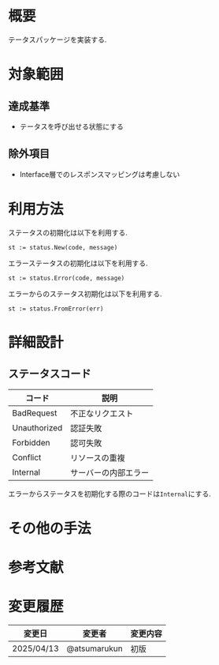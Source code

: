 # 概要

テータスパッケージを実装する.

# 対象範囲

## 達成基準

- テータスを呼び出せる状態にする

## 除外項目

- Interface層でのレスポンスマッピングは考慮しない

# 利用方法

ステータスの初期化は以下を利用する.

```golang
st := status.New(code, message)
```

エラーステータスの初期化は以下を利用する.

```golang
st := status.Error(code, message)
```

エラーからのステータス初期化は以下を利用する.

```golang
st := status.FromError(err)
```

# 詳細設計

## ステータスコード

| コード | 説明 |
| --- | --- |
| BadRequest | 不正なリクエスト |
| Unauthorized | 認証失敗 |
| Forbidden | 認可失敗 |
| Conflict | リソースの重複 |
| Internal | サーバーの内部エラー |

エラーからステータスを初期化する際のコードは`Internal`にする.

# その他の手法

# 参考文献

# 変更履歴

| 変更日 | 変更者 | 変更内容 |
| --- | --- | --- |
| 2025/04/13 | @atsumarukun | 初版 |
